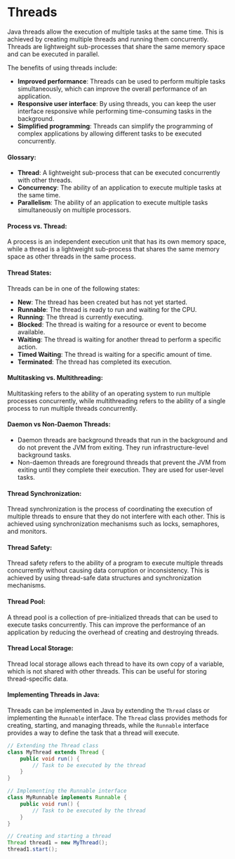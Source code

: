 # Threads

Java threads allow the execution of multiple tasks at the same time. This is achieved by creating multiple threads and running them concurrently. Threads are lightweight sub-processes that share the same memory space and can be executed in parallel.

The benefits of using threads include:
- **Improved performance**: Threads can be used to perform multiple tasks simultaneously, which can improve the overall performance of an application.
- **Responsive user interface**: By using threads, you can keep the user interface responsive while performing time-consuming tasks in the background.
- **Simplified programming**: Threads can simplify the programming of complex applications by allowing different tasks to be executed concurrently.

#### Glossary:
- **Thread**: A lightweight sub-process that can be executed concurrently with other threads.
- **Concurrency**: The ability of an application to execute multiple tasks at the same time.
- **Parallelism**: The ability of an application to execute multiple tasks simultaneously on multiple processors.

#### Process vs. Thread:

A process is an independent execution unit that has its own memory space, while a thread is a lightweight sub-process that shares the same memory space as other threads in the same process.

#### Thread States:

Threads can be in one of the following states:
- **New**: The thread has been created but has not yet started.
- **Runnable**: The thread is ready to run and waiting for the CPU.
- **Running**: The thread is currently executing.
- **Blocked**: The thread is waiting for a resource or event to become available.
- **Waiting**: The thread is waiting for another thread to perform a specific action.
- **Timed Waiting**: The thread is waiting for a specific amount of time.
- **Terminated**: The thread has completed its execution.

#### Multitasking vs. Multithreading:

Multitasking refers to the ability of an operating system to run multiple processes concurrently, while multithreading refers to the ability of a single process to run multiple threads concurrently.

#### Daemon vs Non-Daemon Threads:

- Daemon threads are background threads that run in the background and do not prevent the JVM from exiting. They run infrastructure-level background tasks.
- Non-daemon threads are foreground threads that prevent the JVM from exiting until they complete their execution. They are used for user-level tasks.

#### Thread Synchronization:

Thread synchronization is the process of coordinating the execution of multiple threads to ensure that they do not interfere with each other. This is achieved using synchronization mechanisms such as locks, semaphores, and monitors.

#### Thread Safety:

Thread safety refers to the ability of a program to execute multiple threads concurrently without causing data corruption or inconsistency. This is achieved by using thread-safe data structures and synchronization mechanisms.

#### Thread Pool:

A thread pool is a collection of pre-initialized threads that can be used to execute tasks concurrently. This can improve the performance of an application by reducing the overhead of creating and destroying threads.

#### Thread Local Storage:

Thread local storage allows each thread to have its own copy of a variable, which is not shared with other threads. This can be useful for storing thread-specific data.

#### Implementing Threads in Java:

Threads can be implemented in Java by extending the `Thread` class or implementing the `Runnable` interface. The `Thread` class provides methods for creating, starting, and managing threads, while the `Runnable` interface provides a way to define the task that a thread will execute.

```java
// Extending the Thread class
class MyThread extends Thread {
    public void run() {
        // Task to be executed by the thread
    }
}

// Implementing the Runnable interface
class MyRunnable implements Runnable {
    public void run() {
        // Task to be executed by the thread
    }
}

// Creating and starting a thread
Thread thread1 = new MyThread();
thread1.start();
```
